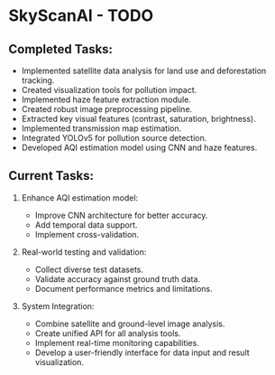 # SkyScanAI - TODO

## Completed Tasks:

-   Implemented satellite data analysis for land use and deforestation tracking.
-   Created visualization tools for pollution impact.
-   Implemented haze feature extraction module.
-   Created robust image preprocessing pipeline.
-   Extracted key visual features (contrast, saturation, brightness).
-   Implemented transmission map estimation.
-   Integrated YOLOv5 for pollution source detection.
-   Developed AQI estimation model using CNN and haze features.

## Current Tasks:

1.  Enhance AQI estimation model:

    -   Improve CNN architecture for better accuracy.
    -   Add temporal data support.
    -   Implement cross-validation.

2.  Real-world testing and validation:

    -   Collect diverse test datasets.
    -   Validate accuracy against ground truth data.
    -   Document performance metrics and limitations.

3.  System Integration:

    -   Combine satellite and ground-level image analysis.
    -   Create unified API for all analysis tools.
    -   Implement real-time monitoring capabilities.
    -   Develop a user-friendly interface for data input and result visualization.

